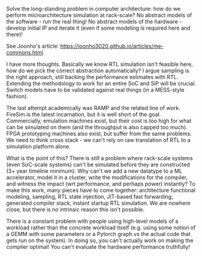 Solve the long-standing problem in computer architecture: how do we perform microarchitecture simulation at rack-scale? No abstract models of the software - run the real thing! No abstract models of the hardware - develop initial IP and iterate it (even if some modeling is required here and there)!

See Joonho's article: https://joonho3020.github.io/articles/me-commons.html

I have more thoughts. Basically we know RTL simulation isn't feasible here, how do we pick the correct abstraction automatically? I argue sampling is the right approach, still backing the performance estimates with RTL. Extending the methodology to work for an entire SoC and SiP will be crucial. Switch models have to be validated against real things (in a MESS-style fashion).


The last attempt academically was RAMP and the related line of work. FireSim is the latest incarnation, but it is well short of the goal. Commercially, emulation machines exist, but their cost is too high for what can be simulated on them (and the throughput is also capped too much). FPGA prototyping machines also exist, but suffer from the same problems. We need to think cross stack - we can't rely on raw translation of RTL to a simulation platform alone.

What is the point of this? There is *still* a problem where rack-scale systems (even SoC-scale systems) can't be simulated before they are constructed (3+ year timeline minimum). Why can't we add a new datatype to a ML accelerator, model it in a cluster, write the modifications for the compiler, and witness the impact (wrt performance, and perhaps power) instantly? To make this work, many pieces have to come together: architecture functional modeling, sampling, RTL state injection, JIT-based fast forwarding, generated compiler stack, instant startup RTL simulation. We are nowhere close, but there is no intrinsic reason this isn't possible.

There is a constant problem with people using high-level models of a workload rather than the concrete workload itself (e.g. using some notion of a GEMM with some parameters or a Pytorch graph vs the actual code that gets run on the system). In doing so, you can't actually work on making the compiler optimal! You can't evaluate the hardware performance truthfully!
